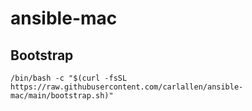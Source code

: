 # ansible-mac

## Bootstrap
`/bin/bash -c "$(curl -fsSL https://raw.githubusercontent.com/carlallen/ansible-mac/main/bootstrap.sh)"`
